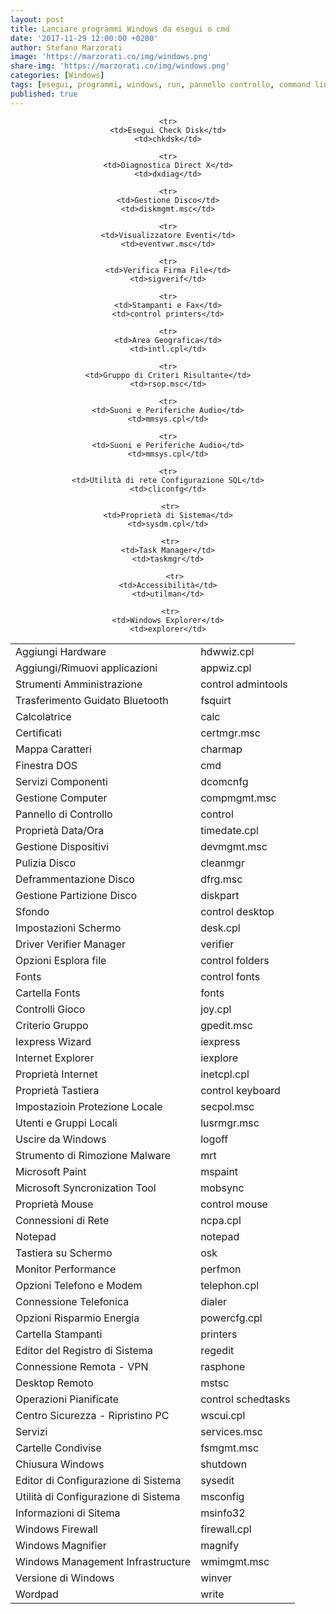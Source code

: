 ```yaml
---
layout: post
title: Lanciare programmi Windows da esegui o cmd
date: '2017-11-29 12:00:00 +0200'
author: Stefano Marzorati
image: 'https://marzorati.co/img/windows.png'
share-img: 'https://marzorati.co/img/windows.png'
categories: [Windows]
tags: [esegui, programmi, windows, run, pannello controllo, command line]
published: true
---
```

<center>
<table>
<tbody>

  <tr>
    <td>Aggiungi Hardware</td>
    <td>hdwwiz.cpl</td>
  </tr>
  
  <tr>
    <td>Aggiungi/Rimuovi applicazioni</td>
    <td>appwiz.cpl</td>
  </tr>
  
  <tr>
    <td>Strumenti Amministrazione</td>
    <td>control admintools</td>
  </tr>
  
  <tr>
    <td>Trasferimento Guidato Bluetooth</td>
    <td>fsquirt</td>
  </tr>
  
  <tr>
    <td>Calcolatrice</td>
    <td>calc</td>
  </tr>
  
  <tr>
    <td>Certificati</td>
    <td>certmgr.msc</td>
  </tr>
  
   <tr>
    <td>Mappa Caratteri</td>
    <td>charmap</td>
  </tr>
  
    <tr>
    <td>Esegui Check Disk</td>
    <td>chkdsk</td>
  </tr>
  
   <tr>
    <td>Finestra DOS</td>
    <td>cmd</td>
  </tr>
  
   <tr>
    <td>Servizi Componenti</td>
    <td>dcomcnfg</td>
  </tr>
  
   <tr>
    <td>Gestione Computer</td>
    <td>compmgmt.msc</td>
  </tr>
  
  <tr>
    <td>Pannello di Controllo</td>
    <td>control</td>
  </tr>
  
   <tr>
    <td>Proprietà Data/Ora</td>
    <td>timedate.cpl</td>
  </tr>
  
  <tr>
    <td>Gestione Dispositivi</td>
    <td>devmgmt.msc</td>
  </tr>
  
    <tr>
    <td>Diagnostica Direct X</td>
    <td>dxdiag</td>
  </tr>
  
   <tr>
    <td>Pulizia Disco</td>
    <td>cleanmgr</td>
  </tr>
  
   <tr>
    <td>Deframmentazione Disco</td>
    <td>dfrg.msc</td>
  </tr>
  
    <tr>
    <td>Gestione Disco</td>
    <td>diskmgmt.msc</td>
  </tr>

 <tr>
    <td>Gestione Partizione Disco</td>
    <td>diskpart</td>
  </tr>
  
   <tr>
    <td>Sfondo</td>
    <td>control desktop</td>
  </tr>
  
   <tr>
    <td>Impostazioni Schermo</td>
    <td>desk.cpl</td>
  </tr>
  
   <tr>
    <td>Driver Verifier Manager</td>
    <td>verifier</td>
  </tr>
  
    <tr>
    <td>Visualizzatore Eventi</td>
    <td>eventvwr.msc</td>
  </tr>
  
    <tr>
    <td>Verifica Firma File</td>
    <td>sigverif</td>
  </tr>
  
   <tr>
    <td>Opzioni Esplora file</td>
    <td>control folders</td>
  </tr>
  
   <tr>
    <td>Fonts</td>
    <td>control fonts</td>
  </tr>
  
  <tr>
    <td>Cartella Fonts</td>
    <td>fonts</td>
  </tr>
  
   <tr>
    <td>Controlli Gioco</td>
    <td>joy.cpl</td>
  </tr>
  
   <tr>
    <td>Criterio Gruppo</td>
    <td>gpedit.msc</td>
  </tr>
  
   <tr>
    <td>Iexpress Wizard</td>
    <td>iexpress</td>
  </tr>
  
   <tr>
    <td>Internet Explorer</td>
    <td>iexplore</td>
  </tr>
  
  <tr>
    <td>Proprietà Internet</td>
    <td>inetcpl.cpl</td>
  </tr>
  
   <tr>
    <td>Proprietà Tastiera</td>
    <td>control keyboard</td>
  </tr>
  
   <tr>
    <td>Impostazioin Protezione Locale</td>
    <td>secpol.msc</td>
  </tr>
  
  <tr>
    <td>Utenti e Gruppi Locali</td>
    <td>lusrmgr.msc</td>
  </tr>
  
  <tr>
    <td>Uscire da Windows</td>
    <td>logoff</td>
  </tr>
  
   <tr>
    <td>Strumento di Rimozione Malware</td>
    <td>mrt</td>
  </tr>
  
  <tr>
    <td>Microsoft Paint</td>
    <td>mspaint</td>
  </tr>
  
   <tr>
    <td>Microsoft Syncronization Tool</td>
    <td>mobsync</td>
  </tr>
  
   <tr>
    <td>Proprietà Mouse</td>
    <td>control mouse</td>
  </tr>
  
   <tr>
    <td>Connessioni di Rete</td>
    <td>ncpa.cpl</td>
  </tr>
  
  <tr>
    <td>Notepad</td>
    <td>notepad</td>
  </tr>
  
  <tr>
    <td>Tastiera su Schermo</td>
    <td>osk</td>
  </tr>
  
   <tr>
    <td>Monitor Performance</td>
    <td>perfmon</td>
  </tr>
  
   <tr>
    <td>Opzioni Telefono e Modem</td>
    <td>telephon.cpl</td>
  </tr>
  
   <tr>
    <td>Connessione Telefonica</td>
    <td>dialer</td>
  </tr>
  
   <tr>
    <td>Opzioni Risparmio Energia</td>
    <td>powercfg.cpl</td>
  </tr>
  
    <tr>
    <td>Stampanti e Fax</td>
    <td>control printers</td>
  </tr>
  
   <tr>
    <td>Cartella Stampanti</td>
    <td>printers</td>
  </tr>
  
    <tr>
    <td>Area Geografica</td>
    <td>intl.cpl</td>
  </tr>
  
   <tr>
    <td>Editor del Registro di Sistema</td>
    <td>regedit</td>
  </tr>
  
   <tr>
    <td>Connessione Remota - VPN</td>
    <td>rasphone</td>
  </tr>
  
   <tr>
    <td>Desktop Remoto</td>
    <td>mstsc</td>
  </tr>
  
    <tr>
    <td>Gruppo di Criteri Risultante</td>
    <td>rsop.msc</td>
  </tr>
  
   <tr>
    <td>Operazioni Pianificate</td>
    <td>control schedtasks</td>
  </tr>
  
   <tr>
    <td>Centro Sicurezza - Ripristino PC</td>
    <td>wscui.cpl</td>
  </tr>
  
  <tr>
    <td>Servizi</td>
    <td>services.msc</td>
  </tr>
  
  <tr>
    <td>Cartelle Condivise</td>
    <td>fsmgmt.msc</td>
  </tr>
  
   <tr>
    <td>Chiusura Windows</td>
    <td>shutdown</td>
  </tr>
  
    <tr>
    <td>Suoni e Periferiche Audio</td>
    <td>mmsys.cpl</td>
  </tr>
  
    <tr>
    <td>Suoni e Periferiche Audio</td>
    <td>mmsys.cpl</td>
  </tr>
  
    <tr>
    <td>Utilità di rete Configurazione SQL</td>
    <td>cliconfg</td>
  </tr>
  
   <tr>
    <td>Editor di Configurazione di Sistema</td>
    <td>sysedit</td>
  </tr>
  
   <tr>
    <td>Utilità di Configurazione di Sistema</td>
    <td>msconfig</td>
  </tr>
  
   <tr>
    <td>Informazioni di Sitema</td>
    <td>msinfo32</td>
  </tr>
  
     <tr>
    <td>Proprietà di Sistema</td>
    <td>sysdm.cpl</td>
  </tr>
  
     <tr>
    <td>Task Manager</td>
    <td>taskmgr</td>
  </tr>
  
       <tr>
    <td>Accessibilità</td>
    <td>utilman</td>
  </tr>
  
     <tr>
    <td>Windows Explorer</td>
    <td>explorer</td>
  </tr>
  
   <tr>
    <td>Windows Firewall</td>
    <td>firewall.cpl</td>
  </tr>
  
   <tr>
    <td>Windows Magnifier</td>
    <td>magnify</td>
  </tr>
  
   <tr>
    <td>Windows Management Infrastructure</td>
    <td>wmimgmt.msc</td>
  </tr>
  
  <tr>
    <td>Versione di Windows</td>
    <td>winver</td>
  </tr>
  
   <tr>
    <td>Wordpad</td>
    <td>write</td>
  </tr>
  
</tbody>
</table>
</center>
